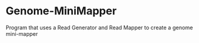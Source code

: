 # Genome-MiniMapper
Program that uses a Read Generator and Read Mapper to create a genome mini-mapper
